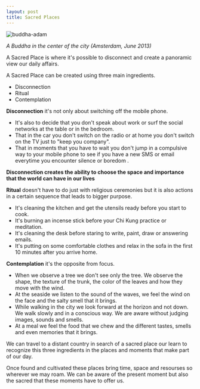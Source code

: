 ```yaml
---
layout: post
title: Sacred Places
---
```

![buddha-adam](http://devagar.org/imagens/buddha.jpg)

*A Buddha in the center of the city (Amsterdam, June 2013)*

A Sacred Place is where it's possible to disconnect and create a panoramic view our daily affairs.

A Sacred Place can be created using three main ingredients.

+ Disconnection
+ Ritual 
+ Contemplation 

**Disconnection** it's not only about switching off the mobile phone.

+ It's also to decide that you don't speak about work or surf the social networks at the table or in the bedroom. 
+ That in the car you don't switch on the radio or at home you don't switch on the TV just to "keep you company". 
+ That in moments that you have to wait you don't jump in a compulsive way to your mobile phone to see if you have a new SMS or email everytime you encounter silence or boredom . 

**Disconnection creates the ability to choose the space and importance that the world can have in our lives**

**Ritual** doesn't have to do just with religious ceremonies but it is also actions in a certain sequence that leads to bigger purpose.

+ It's cleaning the kitchen and get the utensils ready before you start to cook.
+ It's burning an incense stick before your Chi Kung practice or meditation.
+ It's cleaning the desk before staring to write, paint, draw or answering emails.
+ It's putting on some comfortable clothes and relax in the sofa in the first 10 minutes after you arrive home. 

**Contemplation** it's the opposite from focus.

+ When we observe a tree we don't see only the tree. We observe the shape, the texture of the trunk, the color of the leaves and how they move with the wind. 
+ At the seaside we listen to the sound of the waves, we feel the wind on the face and the salty smell that it brings. 
+ While walking in the city we look forward at the horizon and not down. We walk slowly and in a conscious way. We are aware without judging images, sounds and smells. 
+ At a meal we feel the food that we chew and the different tastes, smells and even memories that it brings. 

We can travel to a distant country in search of a sacred place our learn to recognize this three ingredients in the places and moments that make part of our day. 

Once found and cultivated these places bring time, space and resourses so wherever we may roam. We can be aware of the present moment but also the sacred that these moments have to offer us.  